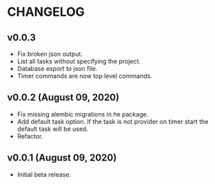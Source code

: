 # CHANGELOG

## v0.0.3

- Fix broken json output.
- List all tasks without specifying the project.
- Database export to json file.
- Timer commands are now top level commands.


## v0.0.2 (August 09, 2020)

- Fix missing alembic migrations in he package.
- Add default task option. If the task is not provider on timer start the
  default task will be used.
- Refactor.


## v0.0.1 (August 09, 2020)

- Initial beta release. 
